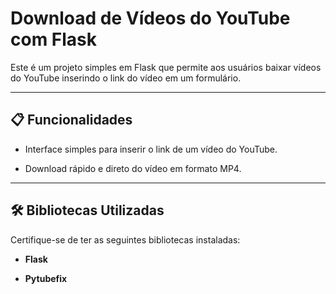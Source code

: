 # Download de Vídeos do YouTube com Flask

Este é um projeto simples em Flask que permite aos usuários baixar vídeos do YouTube inserindo o link do vídeo em um formulário.

---

## 📋 Funcionalidades

- Interface simples para inserir o link de um vídeo do YouTube.

- Download rápido e direto do vídeo em formato MP4.

---

## 🛠️ Bibliotecas Utilizadas

Certifique-se de ter as seguintes bibliotecas instaladas:

- **Flask**

- **Pytubefix**

